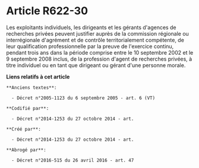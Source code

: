 # Article R622-30

Les exploitants individuels, les dirigeants et les gérants d'agences de recherches privées peuvent justifier auprès de la
commission régionale ou interrégionale d'agrément et de contrôle territorialement compétente, de leur qualification
professionnelle par la preuve de l'exercice continu, pendant trois ans dans la période comprise entre le 10 septembre 2002 et
le 9 septembre 2008 inclus, de la profession d'agent de recherches privées, à titre individuel ou en tant que dirigeant ou
gérant d'une personne morale.

**Liens relatifs à cet article**

	**Anciens textes**:

	  - Décret n°2005-1123 du 6 septembre 2005 - art. 6 (VT)

	**Codifié par**:

	  - Décret n°2014-1253 du 27 octobre 2014 - art.

	**Créé par**:

	  - Décret n°2014-1253 du 27 octobre 2014 - art.

	**Abrogé par**:

	  - Décret n°2016-515 du 26 avril 2016 - art. 47
